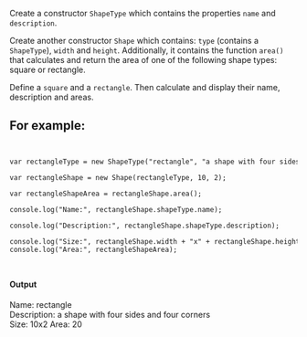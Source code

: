 <p>Create a constructor <code>ShapeType</code> which contains the properties <code>name</code> and <code>description</code>.</p>

<p>Create another constructor <code>Shape</code> which contains: <code>type</code> (contains a <code>ShapeType</code>), <code>width</code> and <code>height</code>. Additionally, it contains the function <code>area()</code> that calculates and return the area of one of the following shape types: square or rectangle.</p>

<p>Define a <code>square</code> and a <code>rectangle</code>. Then calculate and display their name, description and areas.</p>

<h2>For example:</h2>
<code>
<pre>
var rectangleType = new ShapeType("rectangle", "a shape with four sides and four corners");<br>
var rectangleShape = new Shape(rectangleType, 10, 2);<br>
var rectangleShapeArea = rectangleShape.area();<br>
console.log("Name:", rectangleShape.shapeType.name);<br>
console.log("Description:", rectangleShape.shapeType.description);<br>
console.log("Size:", rectangleShape.width + "x" + rectangleShape.height);
console.log("Area:", rectangleShapeArea);
</pre>
</code>
<h4>Output</h4>
Name: rectangle<br>
Description: a shape with four sides and four corners<br>
Size: 10x2
Area: 20
